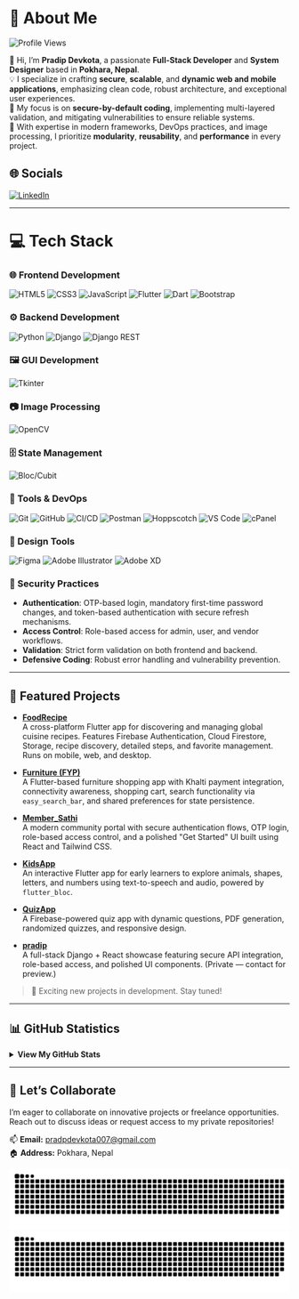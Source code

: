# 💫 About Me

![Profile Views](https://komarev.com/ghpvc/?username=pradev007&label=👁️%20Profile%20Views&color=orange&style=plastic)

👋 Hi, I’m **Pradip Devkota**, a passionate **Full-Stack Developer** and **System Designer** based in **Pokhara, Nepal**.  
💡 I specialize in crafting **secure**, **scalable**, and **dynamic web and mobile applications**, emphasizing clean code, robust architecture, and exceptional user experiences.  
🔐 My focus is on **secure-by-default coding**, implementing multi-layered validation, and mitigating vulnerabilities to ensure reliable systems.  
🧩 With expertise in modern frameworks, DevOps practices, and image processing, I prioritize **modularity**, **reusability**, and **performance** in every project.

## 🌐 Socials
[![LinkedIn](https://img.shields.io/badge/LinkedIn-%230077B5.svg?logo=linkedin&logoColor=white)](https://linkedin.com/in/pradip-devkota)

---

# 💻 Tech Stack

### 🌐 Frontend Development
![HTML5](https://img.shields.io/badge/HTML5-%23E34F26.svg?style=for-the-badge&logo=html5&logoColor=white)
![CSS3](https://img.shields.io/badge/CSS3-%231572B6.svg?style=for-the-badge&logo=css3&logoColor=white)
![JavaScript](https://img.shields.io/badge/JavaScript-%23323330.svg?style=for-the-badge&logo=javascript&logoColor=%23F7DF1E)
![Flutter](https://img.shields.io/badge/Flutter-%2302569B.svg?style=for-the-badge&logo=flutter&logoColor=white)
![Dart](https://img.shields.io/badge/Dart-%230175C2.svg?style=for-the-badge&logo=dart&logoColor=white)
![Bootstrap](https://img.shields.io/badge/Bootstrap-%23563D7C.svg?style=for-the-badge&logo=bootstrap&logoColor=white)

### ⚙️ Backend Development
![Python](https://img.shields.io/badge/Python-%2314354C.svg?style=for-the-badge&logo=python&logoColor=white)
![Django](https://img.shields.io/badge/Django-%23092E20.svg?style=for-the-badge&logo=django&logoColor=white)
![Django REST](https://img.shields.io/badge/Django%20REST-%23092E20.svg?style=for-the-badge&logo=django&logoColor=white)

### 🖼️ GUI Development
![Tkinter](https://img.shields.io/badge/Tkinter-%2314354C.svg?style=for-the-badge&logo=python&logoColor=white)

### 📷 Image Processing
![OpenCV](https://img.shields.io/badge/OpenCV-%235C3EE8.svg?style=for-the-badge&logo=opencv&logoColor=white)

### 🗄️ State Management
![Bloc/Cubit](https://img.shields.io/badge/Bloc%2FCubit-%23000000.svg?style=for-the-badge&logo=flutter&logoColor=white)

### 🧰 Tools & DevOps
![Git](https://img.shields.io/badge/Git-%23F05033.svg?style=for-the-badge&logo=git&logoColor=white)
![GitHub](https://img.shields.io/badge/GitHub-%23121011.svg?style=for-the-badge&logo=github&logoColor=white)
![CI/CD](https://img.shields.io/badge/CI%2FCD-%23007ACC.svg?style=for-the-badge&logo=circleci&logoColor=white)
![Postman](https://img.shields.io/badge/Postman-%23FF6C37.svg?style=for-the-badge&logo=postman&logoColor=white)
![Hoppscotch](https://img.shields.io/badge/Hoppscotch-%231F6FEB.svg?style=for-the-badge&logo=hoppscotch&logoColor=white)
![VS Code](https://img.shields.io/badge/VS%20Code-%23007ACC.svg?style=for-the-badge&logo=visual-studio-code&logoColor=white)
![cPanel](https://img.shields.io/badge/cPanel-%23FF6C2C.svg?style=for-the-badge&logo=cpanel&logoColor=white)

### 🎨 Design Tools
![Figma](https://img.shields.io/badge/Figma-%23F24E1E.svg?style=for-the-badge&logo=figma&logoColor=white)
![Adobe Illustrator](https://img.shields.io/badge/Adobe%20Illustrator-%23FF9A00.svg?style=for-the-badge&logo=adobe-illustrator&logoColor=white)
![Adobe XD](https://img.shields.io/badge/Adobe%20XD-%23FF61F6.svg?style=for-the-badge&logo=adobe-xd&logoColor=white)

### 🔐 Security Practices
- **Authentication**: OTP-based login, mandatory first-time password changes, and token-based authentication with secure refresh mechanisms.
- **Access Control**: Role-based access for admin, user, and vendor workflows.
- **Validation**: Strict form validation on both frontend and backend.
- **Defensive Coding**: Robust error handling and vulnerability prevention.

---

## 🚀 Featured Projects

- **[FoodRecipe](https://github.com/pradev007/FoodRecipe)**  
  A cross-platform Flutter app for discovering and managing global cuisine recipes. Features Firebase Authentication, Cloud Firestore, Storage, recipe discovery, detailed steps, and favorite management. Runs on mobile, web, and desktop.

- **[Furniture (FYP)](https://github.com/pradev007/Furniture)**  
  A Flutter-based furniture shopping app with Khalti payment integration, connectivity awareness, shopping cart, search functionality via `easy_search_bar`, and shared preferences for state persistence.

- **[Member_Sathi](https://github.com/Membersathi/Member_Sathi/tree/pradip)**  
  A modern community portal with secure authentication flows, OTP login, role-based access control, and a polished "Get Started" UI built using React and Tailwind CSS.

- **[KidsApp](https://github.com/pradev007/kidsApp)**  
  An interactive Flutter app for early learners to explore animals, shapes, letters, and numbers using text-to-speech and audio, powered by `flutter_bloc`.

- **[QuizApp](https://github.com/pradev007/quizapp)**  
  A Firebase-powered quiz app with dynamic questions, PDF generation, randomized quizzes, and responsive design.

- **[pradip](https://github.com/pradev007/pradip)**  
  A full-stack Django + React showcase featuring secure API integration, role-based access, and polished UI components. (Private — contact for preview.)

> 🚧 Exciting new projects in development. Stay tuned!

---

## 📊 GitHub Statistics

<details>
<summary><b>View My GitHub Stats</b></summary>

<br/>

<!-- Total Commits + Stats -->
<p align="center">
  <img src="https://github-readme-stats.vercel.app/api?username=pradev007&show_icons=true&count_private=true&include_all_commits=true&theme=tokyonight" alt="Pradip's GitHub Stats" />
</p>

<!-- Contribution Streak -->
<p align="center">
  <img src="https://streak-stats.demolab.com?user=pradev007&theme=tokyonight&date_format=M%20j%5B%2C%20Y%5D" alt="Pradip's GitHub Streak" />
</p>

<!-- Top Languages -->
<p align="center">
  <img src="https://github-readme-stats.vercel.app/api/top-langs/?username=pradev007&layout=compact&theme=tokyonight" alt="Top Languages" />
</p>

<!-- Trophies -->
<p align="center">
  <img src="https://github-profile-trophy.vercel.app/?username=pradev007&theme=onedark&row=1&column=7" alt="GitHub Trophies" />
</p>

<!-- Repo Summary -->
<p align="center">
  <img src="https://github-profile-summary-cards.vercel.app/api/cards/repos-per-language?username=pradev007&theme=dracula" />
  <img src="https://github-profile-summary-cards.vercel.app/api/cards/most-commit-language?username=pradev007&theme=dracula" />
</p>

</details>

---

## 🤝 Let’s Collaborate

I’m eager to collaborate on innovative projects or freelance opportunities. Reach out to discuss ideas or request access to my private repositories!

📫 **Email:** pradpdevkota007@gmail.com  
🏠 **Address:** Pokhara, Nepal  

![GitHub Snake Light](https://raw.githubusercontent.com/platane/snk/output/github-contribution-grid-snake.svg#gh-light-mode-only)
![GitHub Snake Dark](https://raw.githubusercontent.com/platane/snk/output/github-contribution-grid-snake-dark.svg#gh-dark-mode-only)
